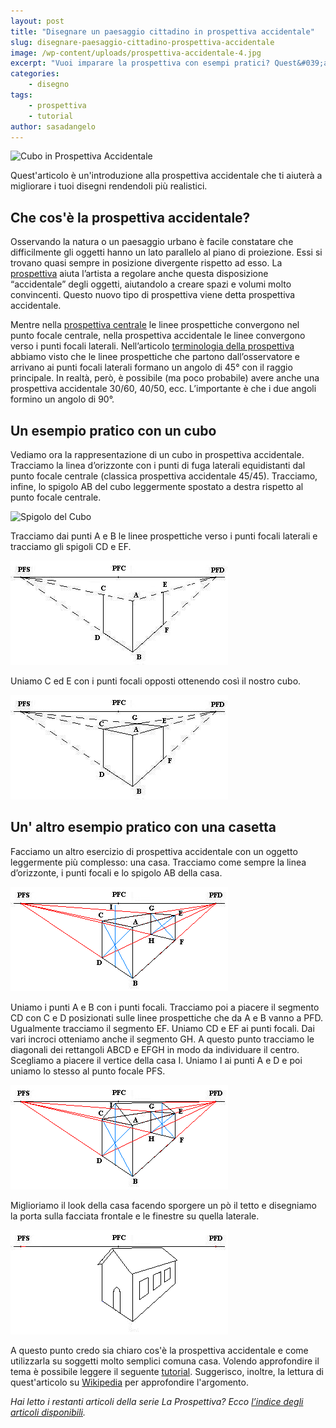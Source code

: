 ```yaml
---
layout: post
title: "Disegnare un paesaggio cittadino in prospettiva accidentale"
slug: disegnare-paesaggio-cittadino-prospettiva-accidentale
image: /wp-content/uploads/prospettiva-accidentale-4.jpg
excerpt: "Vuoi imparare la prospettiva con esempi pratici? Quest&#039;articolo ti spiegherà come disegnare un paesaggio cittadino in prospettiva accidentale."
categories:
    - disegno
tags:
    - prospettiva
    - tutorial
author: sasadangelo
---
```


![Cubo in Prospettiva Accidentale](https://www.disegnoepittura.it/wp-content/uploads/prospettiva-accidentale-4.jpg "Cubo in Prospettiva Accidentale")

Quest'articolo è un'introduzione alla prospettiva accidentale che ti aiuterà a migliorare i tuoi disegni rendendoli più realistici.

## Che cos'è la prospettiva accidentale?

Osservando la natura o un paesaggio urbano è facile constatare che difficilmente gli oggetti hanno un lato parallelo al piano di proiezione. Essi si trovano quasi sempre in posizione divergente rispetto ad esso. La [prospettiva](https://www.disegnoepittura.it/composizione-prospettiva/ "Prospettiva") aiuta l’artista a regolare anche questa disposizione “accidentale” degli oggetti, aiutandolo a creare spazi e volumi molto convincenti. Questo nuovo tipo di prospettiva viene detta prospettiva accidentale.

Mentre nella [prospettiva centrale](https://www.disegnoepittura.it/prospettiva-centrale/ "Prospettiva Centrale") le linee prospettiche convergono nel punto focale centrale, nella prospettiva accidentale le linee convergono verso i punti focali laterali. Nell’articolo [terminologia della prospettiva](https://www.disegnoepittura.it/prospettiva-terminologia-sapere/ "Terminologia della Prospettiva") abbiamo visto che le linee prospettiche che partono dall’osservatore e arrivano ai punti focali laterali formano un angolo di 45° con il raggio principale. In realtà, però, è possibile (ma poco probabile) avere anche una prospettiva accidentale 30/60, 40/50, ecc. L’importante è che i due angoli formino un angolo di 90°.

## Un esempio pratico con un cubo

Vediamo ora la rappresentazione di un cubo in prospettiva accidentale. Tracciamo la linea d’orizzonte con i punti di fuga laterali equidistanti dal punto focale centrale (classica prospettiva accidentale 45/45). Tracciamo, infine, lo spigolo AB del cubo leggermente spostato a destra rispetto al punto focale centrale.

![Spigolo del Cubo](https://www.disegnoepittura.it/wp-content/uploads/prospettiva-accidentale-1.jpg "Spigolo del Cubo")

Tracciamo dai punti A e B le linee prospettiche verso i punti focali laterali e tracciamo gli spigoli CD e EF.

![Facce laterali del Cubo](/wp-content/uploads/prospettiva-accidentale-3.jpg "Facce laterali del Cubo")

Uniamo C ed E con i punti focali opposti ottenendo così il nostro cubo.

![Cubo in Prospettiva accidentale](/wp-content/uploads/prospettiva-accidentale-4.jpg "Cubo in Prospettiva accidentale")

## Un' altro esempio pratico con una casetta

Facciamo un altro esercizio di prospettiva accidentale con un oggetto leggermente più complesso: una casa. Tracciamo come sempre la linea d’orizzonte, i punti focali e lo spigolo AB della casa.

![Costruzione base della Casetta](/wp-content/uploads/prospettiva-accidentale-5.png "Costruzione base della Casetta")

Uniamo i punti A e B con i punti focali. Tracciamo poi a piacere il segmento CD con C e D posizionati sulle linee prospettiche che da A e B vanno a PFD. Ugualmente tracciamo il segmento EF. Uniamo CD e EF ai punti focali. Dai vari incroci otteniamo anche il segmento GH. A questo punto tracciamo le diagonali dei rettangoli ABCD e EFGH in modo da individuare il centro. Scegliamo a piacere il vertice della casa I. Uniamo I ai punti A e D e poi uniamo lo stesso al punto focale PFS.

![Costruzione tetto della Casetta](/wp-content/uploads/prospettiva-accidentale-6.png "Costruzione tetto della Casetta")

Miglioriamo il look della casa facendo sporgere un pò il tetto e disegniamo la porta sulla facciata frontale e le finestre su quella laterale.

![Casetta in Prospettiva Accidentale](/wp-content/uploads/prospettiva-accidentale-7.png "Casetta in Prospettiva Accidentale")

A questo punto credo sia chiaro cos'è la prospettiva accidentale e come utilizzarla su soggetti molto semplici comuna casa. Volendo approfondire il tema è possibile leggere il seguente [tutorial](https://www.disegnoepittura.it/disegnare-paesaggio-cittadino-prospettiva-accidentale/ "Prospettiva in un Paesaggio Urbano"). Suggerisco, inoltre, la lettura di quest'articolo su [Wikipedia](https://en.wikipedia.org/wiki/Perspective_%28graphical%29#Two-point_perspective "Prospettiva") per approfondire l'argomento.

_Hai letto i restanti articoli della serie La Prospettiva? Ecco [l’indice degli articoli disponibili](https://www.disegnoepittura.it/prospettiva/ "La Prospettiva")._
